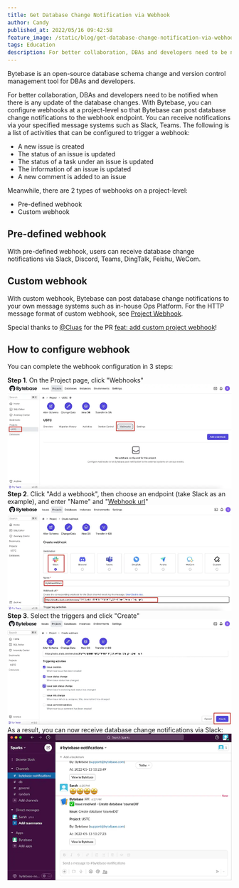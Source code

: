 ```yaml
---
title: Get Database Change Notification via Webhook
author: Candy
published_at: 2022/05/16 09:42:58
feature_image: /static/blog/get-database-change-notification-via-webhook/fish-hook.webp
tags: Education
description: For better collaboration, DBAs and developers need to be notified when there is any update of the database changes. With Bytebase, you can configure webhooks at a project-level so that Bytebase can post database change notifications to the webhook endpoint.
---
```


Bytebase is an open-source database schema change and version control management tool for DBAs and developers.

For better collaboration, DBAs and developers need to be notified when there is any update of the database changes. With Bytebase, you can configure webhooks at a project-level so that Bytebase can post database change notifications to the webhook endpoint. You can receive notifications via your specified message systems such as Slack, Teams. The following is a list of activities that can be configured to trigger a webhook:

- A new issue is created
- The status of an issue is updated
- The status of a task under an issue is updated
- The information of an issue is updated
- A new comment is added to an issue

Meanwhile, there are 2 types of webhooks on a project-level:

- Pre-defined webhook
- Custom webhook

## Pre-defined webhook

With pre-defined webhook, users can receive database change notifications via Slack, Discord, Teams, DingTalk, Feishu, WeCom.

## Custom webhook

With custom webhook, Bytebase can post database change notifications to your own message systems such as in-house Ops Platform. For the HTTP message format of custom webhook, see [Project Webhook](https://www.bytebase.com/docs/administration/webhook-integration/project-webhook#custom).

Special thanks to [@Cluas](https://github.com/Cluas) for the PR [feat: add custom project webhook](https://github.com/bytebase/bytebase/pull/1184)!

## How to configure webhook

You can complete the webhook configuration in 3 steps:

**Step 1**. On the Project page, click "Webhooks"
![_](/static/blog/get-database-change-notification-via-webhook/project-webhook.webp)
**Step 2**. Click "Add a webhook", then choose an endpoint (take Slack as an example), and enter "Name" and "[Webhook url](https://www.bytebase.com/docs/administration/webhook-integration/project-webhook#supported-webhook-endpoints)"
![_](/static/blog/get-database-change-notification-via-webhook/webhook-config.webp)
**Step 3**. Select the triggers and click "Create"
![_](/static/blog/get-database-change-notification-via-webhook/webhook-event-type.webp)
As a result, you can now receive database change notifications via Slack:
![_](/static/blog/get-database-change-notification-via-webhook/webhook-slack.webp)
